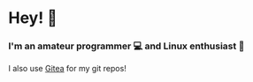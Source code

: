 # Hey! 👋
### I'm an amateur programmer 💻 and Linux enthusiast 🐧
I also use [Gitea](https://git.projectsegfau.lt/theamazing0) for my git repos!

<!-- [![Top Langs](https://github-readme-stats.vercel.app/api/top-langs/?username=theamazing0&exclude_repo=Capitals-3.0,Capitals-2.0,Capitals-1.0,Capitals&layout=compact)](https://github.com/anuraghazra/github-readme-stats) -->
